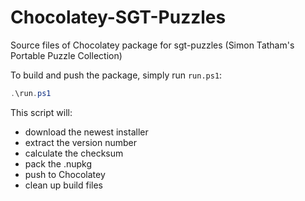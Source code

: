 # Chocolatey-SGT-Puzzles
Source files of Chocolatey package for sgt-puzzles (Simon Tatham's Portable Puzzle Collection)

To build and push the package, simply run `run.ps1`:
```powershell
.\run.ps1
```

This script will:
- download the newest installer
- extract the version number
- calculate the checksum
- pack the .nupkg
- push to Chocolatey
- clean up build files
